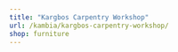 ```yaml
---
title: "Kargbos Carpentry Workshop"
url: /kambia/kargbos-carpentry-workshop/
shop: furniture
---
```

